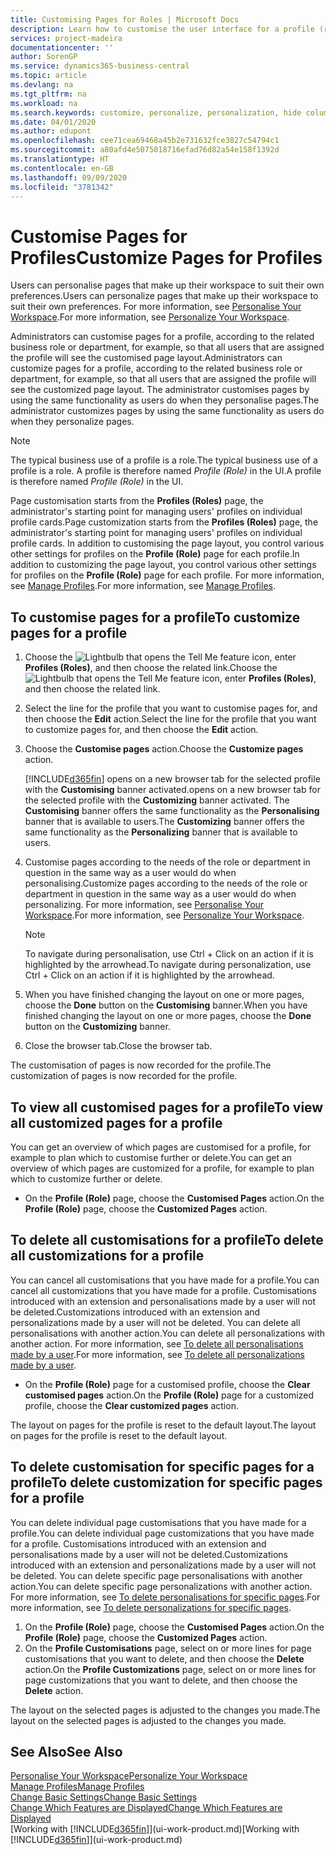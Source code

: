 ```yaml
---
title: Customising Pages for Roles | Microsoft Docs
description: Learn how to customise the user interface for a profile (role) so that all users assigned that role see a customised workspace.
services: project-madeira
documentationcenter: ''
author: SorenGP
ms.service: dynamics365-business-central
ms.topic: article
ms.devlang: na
ms.tgt_pltfrm: na
ms.workload: na
ms.search.keywords: customize, personalize, personalization, hide columns, remove fields, move fields
ms.date: 04/01/2020
ms.author: edupont
ms.openlocfilehash: cee71cea69468a45b2e731632fce3827c54794c1
ms.sourcegitcommit: a80afd4e5075018716efad76d82a54e158f1392d
ms.translationtype: HT
ms.contentlocale: en-GB
ms.lasthandoff: 09/09/2020
ms.locfileid: "3781342"
---
```

# <a name="customize-pages-for-profiles"></a><span data-ttu-id="dd66b-103">Customise Pages for Profiles</span><span class="sxs-lookup"><span data-stu-id="dd66b-103">Customize Pages for Profiles</span></span>
<span data-ttu-id="dd66b-104">Users can personalise pages that make up their workspace to suit their own preferences.</span><span class="sxs-lookup"><span data-stu-id="dd66b-104">Users can personalize pages that make up their workspace to suit their own preferences.</span></span> <span data-ttu-id="dd66b-105">For more information, see [Personalise Your Workspace](ui-personalization-user.md).</span><span class="sxs-lookup"><span data-stu-id="dd66b-105">For more information, see [Personalize Your Workspace](ui-personalization-user.md).</span></span>

<span data-ttu-id="dd66b-106">Administrators can customise pages for a profile, according to the related business role or department, for example, so that all users that are assigned the profile will see the customised page layout.</span><span class="sxs-lookup"><span data-stu-id="dd66b-106">Administrators can customize pages for a profile, according to the related business role or department, for example, so that all users that are assigned the profile will see the customized page layout.</span></span> <span data-ttu-id="dd66b-107">The administrator customises pages by using the same functionality as users do when they personalise pages.</span><span class="sxs-lookup"><span data-stu-id="dd66b-107">The administrator customizes pages by using the same functionality as users do when they personalize pages.</span></span>

> [!NOTE]
> <span data-ttu-id="dd66b-108">The typical business use of a profile is a role.</span><span class="sxs-lookup"><span data-stu-id="dd66b-108">The typical business use of a profile is a role.</span></span> <span data-ttu-id="dd66b-109">A profile is therefore named *Profile (Role)* in the UI.</span><span class="sxs-lookup"><span data-stu-id="dd66b-109">A profile is therefore named *Profile (Role)* in the UI.</span></span>

<span data-ttu-id="dd66b-110">Page customisation starts from the **Profiles (Roles)** page, the administrator's starting point for managing users' profiles on individual profile cards.</span><span class="sxs-lookup"><span data-stu-id="dd66b-110">Page customization starts from the **Profiles (Roles)** page, the administrator's starting point for managing users' profiles on individual profile cards.</span></span> <span data-ttu-id="dd66b-111">In addition to customising the page layout, you control various other settings for profiles on the **Profile (Role)** page for each profile.</span><span class="sxs-lookup"><span data-stu-id="dd66b-111">In addition to customizing the page layout, you control various other settings for profiles on the **Profile (Role)** page for each profile.</span></span> <span data-ttu-id="dd66b-112">For more information, see [Manage Profiles](admin-users-profiles-roles.md).</span><span class="sxs-lookup"><span data-stu-id="dd66b-112">For more information, see [Manage Profiles](admin-users-profiles-roles.md).</span></span>

## <a name="to-customize-pages-for-a-profile"></a><span data-ttu-id="dd66b-113">To customise pages for a profile</span><span class="sxs-lookup"><span data-stu-id="dd66b-113">To customize pages for a profile</span></span>
1. <span data-ttu-id="dd66b-114">Choose the ![Lightbulb that opens the Tell Me feature](media/ui-search/search_small.png "Tell me what you want to do") icon, enter **Profiles (Roles)**, and then choose the related link.</span><span class="sxs-lookup"><span data-stu-id="dd66b-114">Choose the ![Lightbulb that opens the Tell Me feature](media/ui-search/search_small.png "Tell me what you want to do") icon, enter **Profiles (Roles)**, and then choose the related link.</span></span>
2. <span data-ttu-id="dd66b-115">Select the line for the profile that you want to customise pages for, and then choose the **Edit** action.</span><span class="sxs-lookup"><span data-stu-id="dd66b-115">Select the line for the profile that you want to customize pages for, and then choose the **Edit** action.</span></span>
3. <span data-ttu-id="dd66b-116">Choose the **Customise pages** action.</span><span class="sxs-lookup"><span data-stu-id="dd66b-116">Choose the **Customize pages** action.</span></span>

    [!INCLUDE[d365fin](includes/d365fin_md.md)] <span data-ttu-id="dd66b-117">opens on a new browser tab for the selected profile with the **Customising** banner activated.</span><span class="sxs-lookup"><span data-stu-id="dd66b-117">opens on a new browser tab for the selected profile with the **Customizing** banner activated.</span></span> <span data-ttu-id="dd66b-118">The **Customising** banner offers the same functionality as the **Personalising** banner that is available to users.</span><span class="sxs-lookup"><span data-stu-id="dd66b-118">The **Customizing** banner offers the same functionality as the **Personalizing** banner that is available to users.</span></span>

4. <span data-ttu-id="dd66b-119">Customise pages according to the needs of the role or department in question in the same way as a user would do when personalising.</span><span class="sxs-lookup"><span data-stu-id="dd66b-119">Customize pages according to the needs of the role or department in question in the same way as a user would do when personalizing.</span></span> <span data-ttu-id="dd66b-120">For more information, see [Personalise Your Workspace](ui-personalization-user.md).</span><span class="sxs-lookup"><span data-stu-id="dd66b-120">For more information, see [Personalize Your Workspace](ui-personalization-user.md).</span></span>

    > [!NOTE]
    > <span data-ttu-id="dd66b-121">To navigate during personalisation, use Ctrl + Click on an action if it is highlighted by the arrowhead.</span><span class="sxs-lookup"><span data-stu-id="dd66b-121">To navigate during personalization, use Ctrl + Click on an action if it is highlighted by the arrowhead.</span></span>

5. <span data-ttu-id="dd66b-122">When you have finished changing the layout on one or more pages, choose the **Done** button on the **Customising** banner.</span><span class="sxs-lookup"><span data-stu-id="dd66b-122">When you have finished changing the layout on one or more pages, choose the **Done** button on the **Customizing** banner.</span></span>
6. <span data-ttu-id="dd66b-123">Close the browser tab.</span><span class="sxs-lookup"><span data-stu-id="dd66b-123">Close the browser tab.</span></span>

<span data-ttu-id="dd66b-124">The customisation of pages is now recorded for the profile.</span><span class="sxs-lookup"><span data-stu-id="dd66b-124">The customization of pages is now recorded for the profile.</span></span>

## <a name="to-view-all-customized-pages-for-a-profile"></a><span data-ttu-id="dd66b-125">To view all customised pages for a profile</span><span class="sxs-lookup"><span data-stu-id="dd66b-125">To view all customized pages for a profile</span></span>
<span data-ttu-id="dd66b-126">You can get an overview of which pages are customised for a profile, for example to plan which to customise further or delete.</span><span class="sxs-lookup"><span data-stu-id="dd66b-126">You can get an overview of which pages are customized for a profile, for example to plan which to customize further or delete.</span></span>

- <span data-ttu-id="dd66b-127">On the **Profile (Role)** page, choose the **Customised Pages** action.</span><span class="sxs-lookup"><span data-stu-id="dd66b-127">On the **Profile (Role)** page, choose the **Customized Pages** action.</span></span>

## <a name="to-delete-all-customizations-for-a-profile"></a><span data-ttu-id="dd66b-128">To delete all customisations for a profile</span><span class="sxs-lookup"><span data-stu-id="dd66b-128">To delete all customizations for a profile</span></span>
<span data-ttu-id="dd66b-129">You can cancel all customisations that you have made for a profile.</span><span class="sxs-lookup"><span data-stu-id="dd66b-129">You can cancel all customizations that you have made for a profile.</span></span> <span data-ttu-id="dd66b-130">Customisations introduced with an extension and personalisations made by a user will not be deleted.</span><span class="sxs-lookup"><span data-stu-id="dd66b-130">Customizations introduced with an extension and personalizations made by a user will not be deleted.</span></span> <span data-ttu-id="dd66b-131">You can delete all personalisations with another action.</span><span class="sxs-lookup"><span data-stu-id="dd66b-131">You can delete all personalizations with another action.</span></span> <span data-ttu-id="dd66b-132">For more information, see [To delete all personalisations made by a user](admin-users-profiles-roles.md#to-delete-all-personalizations-made-by-a-user).</span><span class="sxs-lookup"><span data-stu-id="dd66b-132">For more information, see [To delete all personalizations made by a user](admin-users-profiles-roles.md#to-delete-all-personalizations-made-by-a-user).</span></span>

- <span data-ttu-id="dd66b-133">On the **Profile (Role)** page for a customised profile, choose the **Clear customised pages** action.</span><span class="sxs-lookup"><span data-stu-id="dd66b-133">On the **Profile (Role)** page for a customized profile, choose the **Clear customized pages** action.</span></span>

<span data-ttu-id="dd66b-134">The layout on pages for the profile is reset to the default layout.</span><span class="sxs-lookup"><span data-stu-id="dd66b-134">The layout on pages for the profile is reset to the default layout.</span></span>  

## <a name="to-delete-customization-for-specific-pages-for-a-profile"></a><span data-ttu-id="dd66b-135">To delete customisation for specific pages for a profile</span><span class="sxs-lookup"><span data-stu-id="dd66b-135">To delete customization for specific pages for a profile</span></span>
<span data-ttu-id="dd66b-136">You can delete individual page customisations that you have made for a profile.</span><span class="sxs-lookup"><span data-stu-id="dd66b-136">You can delete individual page customizations that you have made for a profile.</span></span> <span data-ttu-id="dd66b-137">Customisations introduced with an extension and personalisations made by a user will not be deleted.</span><span class="sxs-lookup"><span data-stu-id="dd66b-137">Customizations introduced with an extension and personalizations made by a user will not be deleted.</span></span> <span data-ttu-id="dd66b-138">You can delete specific page personalisations with another action.</span><span class="sxs-lookup"><span data-stu-id="dd66b-138">You can delete specific page personalizations with another action.</span></span> <span data-ttu-id="dd66b-139">For more information, see [To delete personalisations for specific pages](admin-users-profiles-roles.md#to-delete-personalizations-for-specific-pages).</span><span class="sxs-lookup"><span data-stu-id="dd66b-139">For more information, see [To delete personalizations for specific pages](admin-users-profiles-roles.md#to-delete-personalizations-for-specific-pages).</span></span>

1. <span data-ttu-id="dd66b-140">On the **Profile (Role)** page, choose the **Customised Pages** action.</span><span class="sxs-lookup"><span data-stu-id="dd66b-140">On the **Profile (Role)** page, choose the **Customized Pages** action.</span></span>
2. <span data-ttu-id="dd66b-141">On the **Profile Customisations** page, select on or more lines for page customisations that you want to delete, and then choose the **Delete** action.</span><span class="sxs-lookup"><span data-stu-id="dd66b-141">On the **Profile Customizations** page, select on or more lines for page customizations that you want to delete, and then choose the **Delete** action.</span></span>

<span data-ttu-id="dd66b-142">The layout on the selected pages is adjusted to the changes you made.</span><span class="sxs-lookup"><span data-stu-id="dd66b-142">The layout on the selected pages is adjusted to the changes you made.</span></span>

## <a name="see-also"></a><span data-ttu-id="dd66b-143">See Also</span><span class="sxs-lookup"><span data-stu-id="dd66b-143">See Also</span></span>
[<span data-ttu-id="dd66b-144">Personalise Your Workspace</span><span class="sxs-lookup"><span data-stu-id="dd66b-144">Personalize Your Workspace</span></span>](ui-personalization-user.md)  
[<span data-ttu-id="dd66b-145">Manage Profiles</span><span class="sxs-lookup"><span data-stu-id="dd66b-145">Manage Profiles</span></span>](admin-users-profiles-roles.md)  
[<span data-ttu-id="dd66b-146">Change Basic Settings</span><span class="sxs-lookup"><span data-stu-id="dd66b-146">Change Basic Settings</span></span>](ui-change-basic-settings.md)  
[<span data-ttu-id="dd66b-147">Change Which Features are Displayed</span><span class="sxs-lookup"><span data-stu-id="dd66b-147">Change Which Features are Displayed</span></span>](ui-experiences.md)  
<span data-ttu-id="dd66b-148">[Working with [!INCLUDE[d365fin](includes/d365fin_md.md)]](ui-work-product.md)</span><span class="sxs-lookup"><span data-stu-id="dd66b-148">[Working with [!INCLUDE[d365fin](includes/d365fin_md.md)]](ui-work-product.md)</span></span>  
